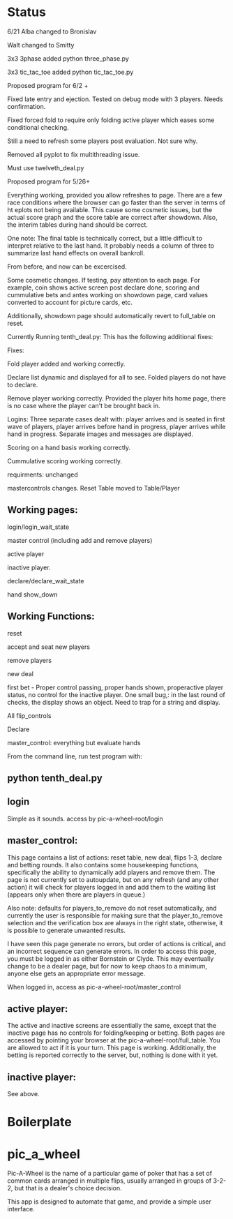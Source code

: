 # Status

6/21
Alba changed to Bronislav

Walt changed to Smitty

3x3 3phase added python three_phase.py

3x3 tic_tac_toe added python tic_tac_toe.py



Proposed program for 6/2 +

Fixed late entry and ejection.  Tested on debug mode with 3 players.  Needs confirmation.

Fixed forced fold to require only folding active player which eases some conditional checking.

Still a need to refresh some players post evaluation.  Not sure why.


Removed all pyplot to fix multithreading issue.

Must use twelveth_deal.py



Proposed program for 5/26+

Everything working, provided you allow refreshes to page.  There are a few race conditions where the browser can go faster than the server in terms of ht eplots not being available.  This cause some cosmetic issues, but the actual score graph and the score table are correct after showdown.  Also, the interim tables during hand should be correct.

One note: The final table is technically correct, but a little difficult to interpret relative to the last hand.  It probably needs a column of three to summarize last hand effects on overall bankroll.

From before, and now can be excercised.

Some cosmetic changes.  If testing, pay attention to each page.  For example, coin shows active screen post declare done, scoring and cummulative bets and antes working on showdown page, card values converted to account for picture cards, etc.

Additionally, showdown page should automatically revert to full_table on reset.

Currently Running tenth_deal.py:  This has the following additional fixes:

Fixes:  

Fold player added and working correctly.

Declare list dynamic and displayed for all to see.  Folded players do not have to declare.

Remove player working correctly.  Provided the player hits home page, there is no case where the player can't be brought back in.

Logins:  Three separate cases dealt with: player arrives and is seated in first wave of players, player arrives before hand in progress, player arrives while hand in progress. Separate images and messages are displayed.

Scoring on a hand basis working correctly.

Cummulative scoring working correctly.

requirments: unchanged

mastercontrols changes.  Reset Table moved to Table/Player


## Working pages:

login/login_wait_state

master control (including add and remove players)

active player

inactive player.

declare/declare_wait_state

hand show_down

## Working Functions:

reset

accept and seat new players

remove players

new deal

first bet - Proper control passing, proper hands shown, properactive player status, no control for the inactive player.  One small bug,: in the last round of checks, the display shows an object.  Need to trap for a string and display.

All flip_controls

Declare

master_control:  everything but evaluate hands


From the command line, run test program with:

## python tenth_deal.py



## login

Simple as it sounds.  access by pic-a-wheel-root/login

## master_control:

This page contains a list of actions: reset table, new deal, flips 1-3, declare and betting rounds.   It also contains some housekeeping functions, specifically the ability to dynamically add players and remove them.  The page is not currently set to autoupdate, but on any refresh (and any other action) it will check for players logged in and add them to the waiting list (appears only when there are players in queue.)

Also note:  defaults for players_to_remove do not reset automatically, and currently the user is responsible for making sure that the player_to_remove selection and the verification box are always in the right state, otherwise, it is possible to generate unwanted results.

I have seen this page generate no errors, but order of actions is critical, and an incorrect sequence can generate errors.  In order to access this page, you must be logged in as either Bornstein or Clyde.  This may eventually change to be a dealer page, but for now to keep chaos to a minimum, anyone else gets an appropriate error message.

When logged in, access as pic-a-wheel-root/master_control

## active player:

The active and inactive screens are essentially the same, except that the inactive page has no controls for folding/keeping or betting.  Both pages are accessed by pointing your browser at the pic-a-wheel-root/full_table.  You are allowed to act if it is your turn.  This page is working.  Additionally, the betting is reported correctly to the server, but, nothing is done with it yet.


## inactive player:
See above.  

# Boilerplate
# pic_a_wheel
Pic-A-Wheel is the name of a particular game of poker that has a set of common cards arranged in multiple flips, usually arranged in groups of 3-2-2, but that is a dealer's choice decision.

This app is designed to automate that game, and provide a simple user interface.  
